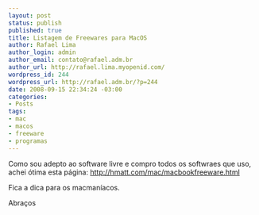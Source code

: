 ```yaml
--- 
layout: post
status: publish
published: true
title: Listagem de Freewares para MacOS
author: Rafael Lima
author_login: admin
author_email: contato@rafael.adm.br
author_url: http://rafael.lima.myopenid.com/
wordpress_id: 244
wordpress_url: http://rafael.adm.br/?p=244
date: 2008-09-15 22:34:24 -03:00
categories: 
- Posts
tags: 
- mac
- macos
- freeware
- programas
---
```

Como sou adepto ao software livre e compro todos os softwraes que uso, achei ótima esta página:
<a href="http://hmatt.com/mac/macbookfreeware.html">http://hmatt.com/mac/macbookfreeware.html</a>

Fica a dica para os macmaníacos.

Abraços

